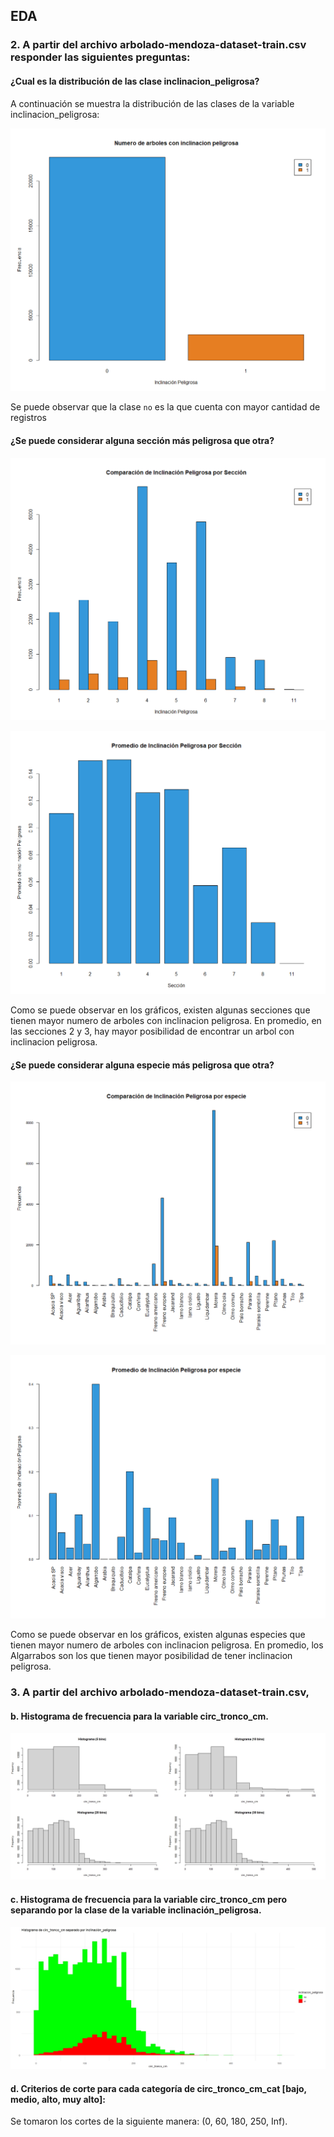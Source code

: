 ## EDA

### 2. A partir del archivo arbolado-mendoza-dataset-train.csv responder las siguientes preguntas:

#### ¿Cual es la distribución de las clase inclinacion_peligrosa?

A continuación se muestra la distribución de las clases de la variable inclinacion_peligrosa:

![Distribucion](./images/frecuencia-inclinacion.png)

Se puede observar que la clase `no` es la que cuenta con mayor cantidad de registros

#### ¿Se puede considerar alguna sección más peligrosa que otra?

![FrecuenciaSeccion](./images/frecuencia-inclinacion-seccion.png)

![PromedioSeccion](./images/promedio-inclinacion-seccion.png)

Como se puede observar en los gráficos, existen algunas secciones que tienen mayor numero de arboles con inclinacion peligrosa. En promedio, en las secciones 2 y 3, hay mayor posibilidad de encontrar un arbol con inclinacion peligrosa.

#### ¿Se puede considerar alguna especie más peligrosa que otra?

![FrecuenciaEspecie](./images/frecuencia-inclinacion-especie.png)

![PromedioEspecie](./images/promedio-inclinacion-especie.png)

Como se puede observar en los gráficos, existen algunas especies que tienen mayor numero de arboles con inclinacion peligrosa. En promedio, los Algarrabos son los que tienen mayor posibilidad de tener inclinacion peligrosa.

### 3. A partir del archivo arbolado-mendoza-dataset-train.csv,

#### b. Histograma de frecuencia para la variable circ_tronco_cm.

![HistogramaCT](./images/histogramaCT.jpeg)

#### c. Histograma de frecuencia para la variable circ_tronco_cm pero separando por la clase de la variable inclinación_peligrosa.

![HistogramaCTIP](./images/histogramaCTIP.jpeg)

#### d. Criterios de corte para cada categoría de circ_tronco_cm_cat [bajo, medio, alto, muy alto]:

Se tomaron los cortes de la siguiente manera: (0, 60, 180, 250, Inf).
